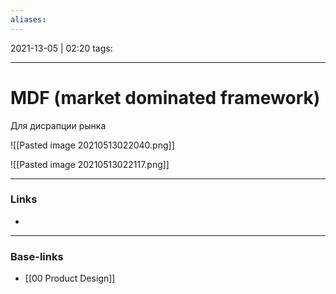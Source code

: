 ```yaml
---
aliases:
---
```

2021-13-05 | 02:20
tags: 
___

# MDF (market dominated framework)
Для дисрапции рынка

![[Pasted image 20210513022040.png]]

![[Pasted image 20210513022117.png]]


___
### Links
- 

___
### Base-links
- [[00 Product Design]]

